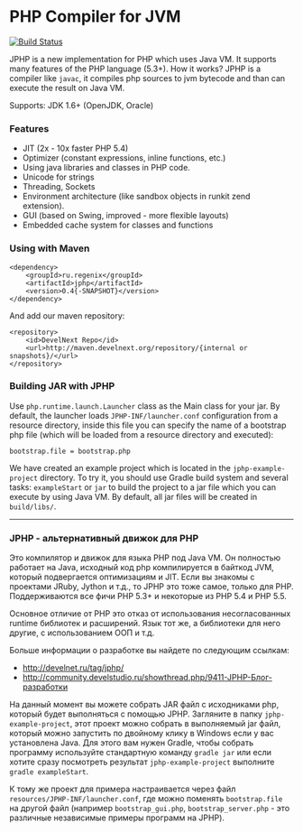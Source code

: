 PHP Compiler for JVM
====================

[![Build Status](https://travis-ci.org/dim-s/jphp.png?branch=master)](https://travis-ci.org/dim-s/jphp)

JPHP is a new implementation for PHP which uses Java VM. It supports many features of the PHP language (5.3+).
How it works? JPHP is a compiler like `javac`, it compiles php sources to jvm bytecode and than
can execute the result on Java VM.

Supports: JDK 1.6+ (OpenJDK, Oracle)


### Features

+ JIT (2x - 10x faster PHP 5.4)
+ Optimizer (constant expressions, inline functions, etc.)
+ Using java libraries and classes in PHP code.
+ Unicode for strings
+ Threading, Sockets
+ Environment architecture (like sandbox objects in runkit zend extension).
+ GUI (based on Swing, improved - more flexible layouts)
+ Embedded cache system for classes and functions

### Using with Maven

```
<dependency>
    <groupId>ru.regenix</groupId>
    <artifactId>jphp</artifactId>
    <version>0.4{-SNAPSHOT}</version>
</dependency>
```

And add our maven repository:

```
<repository>
    <id>DevelNext Repo</id>
    <url>http://maven.develnext.org/repository/{internal or snapshots}/</url>
</repository>
```

### Building JAR with JPHP

Use `php.runtime.launch.Launcher` class as the Main class for your jar. By default, the launcher
loads `JPHP-INF/launcher.conf` configuration from a resource directory, inside this file you can
specify the name of a bootstrap php file (which will be loaded from a resource directory and executed):

```
bootstrap.file = bootstrap.php
```

We have created an example project which is located in the `jphp-example-project` directory. To try it, you should
use Gradle build system and several tasks: `exampleStart` or `jar` to build the project to a jar file which you can
execute by using Java VM. By default, all jar files will be created in `build/libs/`.

---

### JPHP - альтернативный движок для PHP

Это компилятор и движок для языка PHP под Java VM. Он полностью работает на Java, исходный код php компилируется в байткод JVM, который подвергается оптимизациям и JIT. Если вы знакомы с проектами JRuby, Jython и т.д., то JPHP это тоже самое, только для PHP. Поддерживаются все фичи PHP 5.3+ и некоторые из PHP 5.4 и PHP 5.5.

Основное отличие от PHP это отказ от использования несогласованных runtime библиотек и расширений. Язык тот же, а библиотеки для него другие, с использованием ООП и т.д.


Больше информации о разработке вы найдете по следующим ссылкам:

- http://develnet.ru/tag/jphp/
- http://community.develstudio.ru/showthread.php/9411-JPHP-Блог-разработки

На данный момент вы можете собрать JAR файл с исходниками php, который будет выполняться с помощью JPHP. Загляните
в папку `jphp-example-project`, этот проект можно собрать в выполняемый jar файл, который можно запустить по двойному клику в Windows
если у вас установлена Java. Для этого вам нужен Gradle, чтобы собрать программу используйте стандартную команду `gradle jar`
или если хотите сразу посмотреть результат `jphp-example-project` выполните `gradle exampleStart`.

К тому же проект для примера настраивается через файл `resources/JPHP-INF/launcher.conf`, где можно поменять `bootstrap.file`
на другой файл (например `bootstrap_gui.php`, `bootstrap_server.php` - это различные независимые примеры программ на JPHP).
